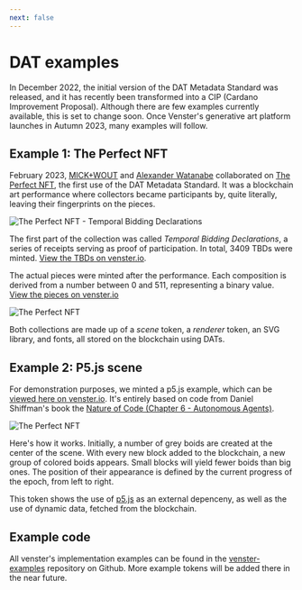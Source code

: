 ```yaml
---
next: false
---
```


# DAT examples

In December 2022, the initial version of the DAT Metadata Standard was released, and it has recently been transformed into a CIP (Cardano Improvement Proposal). Although there are few examples currently available, this is set to change soon. Once Venster's generative art platform launches in Autumn 2023, many examples will follow.

## Example 1: **The Perfect NFT**

February 2023, [MICK+WOUT](https://mick-wout.com/) and [Alexander Watanabe](https://twitter.com/monad_alexander/) collaborated on [The Perfect NFT](https://theperfectnft.art/), the first use of the DAT Metadata Standard. It was a blockchain art performance where collectors became participants by, quite literally, leaving their fingerprints on the pieces.

![The Perfect NFT - Temporal Bidding Declarations](/dats/examples/tpn-tbd-banner-fs8.png)

The first part of the collection was called _Temporal Bidding Declarations_, a series of receipts serving as proof of participation. In total, 3409 TBDs were minted. [View the TBDs on venster.io](https://preprod.venster.io/policies/5120000fd4f7584a4ff2b2f5fe71f735f84315106dd6014ac581baa5/assets).

The actual pieces were minted after the performance. Each composition is derived from a number between 0 and 511, representing a binary value. [View the pieces on venster.io](https://preprod.venster.io/policies/51211110add284b78cff66364ea4997f8612b91ee07d8a2339d7cb0b/assets)

![The Perfect NFT](/dats/examples/tpb-banner-fs8.png)

Both collections are made up of a _scene_ token, a _renderer_ token, an SVG library, and fonts, all stored on the blockchain using DATs.

## Example 2: **P5.js scene**

For demonstration purposes, we minted a p5.js example, which can be [viewed here on venster.io](https://preprod.venster.io/assets/asset1mtku0ddylzrqu7tzmll3q9zq62t28vfkn8rvp3). It's entirely based on code from Daniel Shiffman's book the [Nature of Code (Chapter 6 - Autonomous Agents)](https://natureofcode.com/book/chapter-6-autonomous-agents/).

![The Perfect NFT](/dats/examples/p5js-flock.png)

Here's how it works. Initially, a number of grey boids are created at the center of the scene. With every new block added to the blockchain, a new group of colored boids appears. Small blocks will yield fewer boids than big ones. The position of their appearance is defined by the current progress of the epoch, from left to right.

This token shows the use of [p5.js](https://p5js.org/) as an external depenceny, as well as the use of dynamic data, fetched from the blockchain.

## Example code

All venster's implementation examples can be found in the [venster-examples](https://github.com/venster-io/venster-examples) repository on Github. More example tokens will be added there in the near future.

